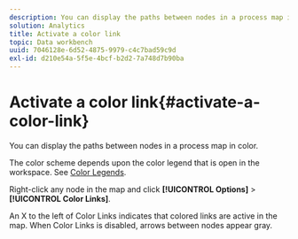 ```yaml
---
description: You can display the paths between nodes in a process map in color.
solution: Analytics
title: Activate a color link
topic: Data workbench
uuid: 7046128e-6d52-4875-9979-c4c7bad59c9d
exl-id: d210e54a-5f5e-4bcf-b2d2-7a748d7b90ba
---
```

# Activate a color link{#activate-a-color-link}

You can display the paths between nodes in a process map in color.

 The color scheme depends upon the color legend that is open in the workspace. See [Color Legends](../../../../home/c-get-started/c-analysis-vis/c-legends/c-color-leg.md#concept-f84d51dc0d6547f981d0642fc2d01358).

Right-click any node in the map and click **[!UICONTROL Options]** > **[!UICONTROL Color Links]**.

An X to the left of Color Links indicates that colored links are active in the map. When Color Links is disabled, arrows between nodes appear gray.
